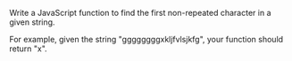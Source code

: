 Write a JavaScript function to find the first non-repeated character in a given string.

For example, given the string "ggggggggxkljfvlsjkfg", your function should return "x".